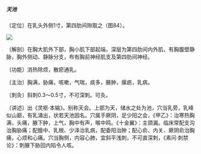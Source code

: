 ##### 天池

〔定位〕在乳头外侧1寸，第四肋间隙取之（图84）。

![](img/图84.jpg)

〔解剖〕在胸大肌外下部，胸小肌下部起端，深层为第四肋间内外肌，有胸腹壁静脉，胸外侧动、静脉分支，布有胸前神经肌支及第四肋间神经。

〔功能〕消热除烦，散瘀通乳。

〔主治〕胸满，胁痛，咳嗽，气喘，痰多，腋肿，瘰疬，乳病。

〔刺灸〕斜刺0.3～0.5寸，不可深刺。可灸。

〔讲述〕出《灵枢·本输》。别称天会。上部为天，储水之处为池，穴当乳旁，乳峰似山巅，有乳涌出，状若天池因名。穴属手厥阴，足少阳之会，《甲乙》：治寒热胸满，头痛，腋下肿，上气，胸中有声，喉中鸣。《十金翼》：主颈漏。临床常配支沟治胸胁痛；配膻中、乳根、少泽治乳病，配委阳治肿；配心俞、内关、厥阴俞治胸痛，心烦和心痛。穴当胸侧，内容心肺，宜斜平浅刺，不可直深刺，《素问·刺禁论》：刺腋下胁回内陷令人咳。

